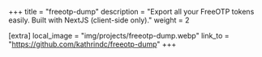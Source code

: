 +++
title = "freeotp-dump"
description = "Export all your FreeOTP tokens easily. Built with NextJS (client-side only)."
weight = 2

[extra]
local_image = "img/projects/freeotp-dump.webp"
link_to = "https://github.com/kathrindc/freeotp-dump"
+++
